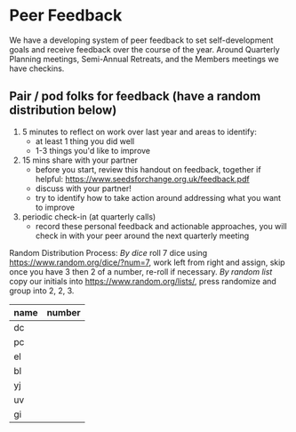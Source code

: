 # Peer Feedback

We have a developing system of peer feedback to set self-development goals and receive feedback over the course of the year. Around Quarterly Planning meetings, Semi-Annual Retreats, and the Members meetings we have checkins.

## Pair / pod folks for feedback (have a random distribution below)

1. 5 minutes to reflect on work over last year and areas to identify: 
    - at least 1 thing you did well
    - 1-3 things you'd like to improve
2. 15 mins share with your partner
    - before you start, review this handout on feedback, together if helpful: https://www.seedsforchange.org.uk/feedback.pdf
    - discuss with your partner!
    - try to identify how to take action around addressing what you want to improve 
3. periodic check-in (at quarterly calls)
    - record these personal feedback and actionable approaches, you will check in with your peer around the next quarterly meeting

Random Distribution Process: _By dice_ roll 7 dice using https://www.random.org/dice/?num=7, work left from right and assign, skip once you have 3 then 2 of a number, re-roll if necessary. _By random list_ copy our initials into https://www.random.org/lists/, press randomize and group into 2, 2, 3.

| name | number |
|------|--------|
| dc   |        |
| pc   |        |
| el   |        |
| bl   |        |
| yj   |        |
| uv   |        |
| gi   |        |
